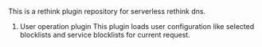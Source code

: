 This is a rethink plugin repository for serverless rethink dns.
1. User operation plugin
    This plugin loads user configuration like selected blocklists and service blocklists for current request.
    

